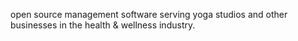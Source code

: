 open source management software serving yoga studios and other businesses in the health & wellness industry.
